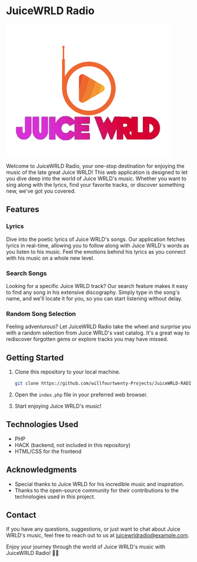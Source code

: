 # JuiceWRLD Radio

![JuiceWRLD Radio Logo](juicewrld-radio-logo.png)

Welcome to JuiceWRLD Radio, your one-stop destination for enjoying the music of the late great Juice WRLD! This web application is designed to let you dive deep into the world of Juice WRLD's music. Whether you want to sing along with the lyrics, find your favorite tracks, or discover something new, we've got you covered.

## Features

### Lyrics
Dive into the poetic lyrics of Juice WRLD's songs. Our application fetches lyrics in real-time, allowing you to follow along with Juice WRLD's words as you listen to his music. Feel the emotions behind his lyrics as you connect with his music on a whole new level.

### Search Songs
Looking for a specific Juice WRLD track? Our search feature makes it easy to find any song in his extensive discography. Simply type in the song's name, and we'll locate it for you, so you can start listening without delay.

### Random Song Selection
Feeling adventurous? Let JuiceWRLD Radio take the wheel and surprise you with a random selection from Juice WRLD's vast catalog. It's a great way to rediscover forgotten gems or explore tracks you may have missed.

## Getting Started
1. Clone this repository to your local machine. 
   ```bash
   git clone https://github.com/willfourtwenty-Projects/JuiceWRLD-RADIO.git 
   ```

2. Open the `index.php` file in your preferred web browser.

3. Start enjoying Juice WRLD's music!

## Technologies Used
- PHP
- HACK (backend, not included in this repository)
- HTML/CSS for the frontend
 

## Acknowledgments
- Special thanks to Juice WRLD for his incredible music and inspiration.
- Thanks to the open-source community for their contributions to the technologies used in this project.

## Contact
If you have any questions, suggestions, or just want to chat about Juice WRLD's music, feel free to reach out to us at juicewrldradio@example.com.

Enjoy your journey through the world of Juice WRLD's music with JuiceWRLD Radio! 🎵🖤
